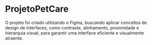 # ProjetoPetCare
O projeto foi criado utilizando o Figma, buscando aplicar conceitos de design de interfaces, como contraste, alinhamento, proximidade e hierarquia visual, para garantir uma interface eficiente e visualmente atraente.
